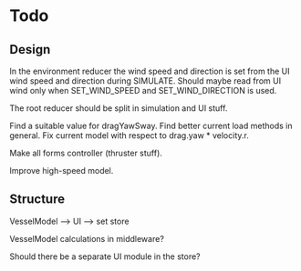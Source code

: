 # Todo

## Design

In the environment reducer the wind speed and direction is set from the UI wind
speed and direction during SIMULATE. Should maybe read from UI wind only when
SET_WIND_SPEED and SET_WIND_DIRECTION is used.

The root reducer should be split in simulation and UI stuff.

Find a suitable value for dragYawSway.
Find better current load methods in general.
Fix current model with respect to drag.yaw * velocity.r.

Make all forms controller (thruster stuff).

Improve high-speed model.

## Structure

VesselModel --> UI --> set store

VesselModel calculations in middleware?

Should there be a separate UI module in the store?
